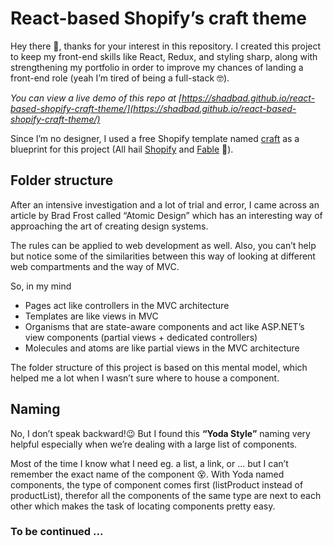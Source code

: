 # React-based Shopify’s craft theme

Hey there 👋, thanks for your interest in this repository. I created this project to keep my front-end skills like React, Redux, and styling sharp, along with strengthening my portfolio in order to improve my chances of landing a front-end role (yeah I’m tired of being a full-stack 🤓).

_You can view a live demo of this repo at [https://shadbad.github.io/react-based-shopify-craft-theme/](https://shadbad.github.io/react-based-shopify-craft-theme/)_

Since I’m no designer, I used a free Shopify template named [craft](https://themes.shopify.com/themes/craft/styles/default) as a blueprint for this project (All hail [Shopify](https://www.shopify.com/) and [Fable](https://fable.com/) 🖖).

## Folder structure

After an intensive investigation and a lot of trial and error, I came across an article by Brad Frost called “Atomic Design” which has an interesting way of approaching the art of creating design systems.

The rules can be applied to web development as well. Also, you can’t help but notice some of the similarities between this way of looking at different web compartments and the way of MVC.

So, in my mind

- Pages act like controllers in the MVC architecture
- Templates are like views in MVC
- Organisms that are state-aware components and act like ASP.NET’s view components (partial views + dedicated controllers)
- Molecules and atoms are like partial views in the MVC architecture

The folder structure of this project is based on this mental model, which helped me a lot when I wasn’t sure where to house a component.

## Naming

No, I don’t speak backward!😉 But I found this **“Yoda Style”** naming very helpful especially when we’re dealing with a large list of components.

Most of the time I know what I need eg. a list, a link, or … but I can’t remember the exact name of the component 😵. With Yoda named components, the type of component comes first (listProduct instead of productList), therefor all the components of the same type are next to each other which makes the task of locating components pretty easy.

### To be continued ...
